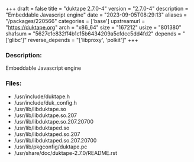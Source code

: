 +++
draft = false
title = "duktape 2.7.0-4"
version = "2.7.0-4"
description = "Embeddable Javascript engine"
date = "2023-09-05T08:29:13"
aliases = "/packages/220566"
categories = ['base']
upstreamurl = "https://duktape.org"
arch = "x86_64"
size = "167212"
usize = "801380"
sha1sum = "5627c1e832ff4b1c15b6434209a5cfdcc5dd4fd2"
depends = "['glibc']"
reverse_depends = "['libproxy', 'polkit']"
+++
### Description: 
Embeddable Javascript engine

### Files: 
* /usr/include/duktape.h
* /usr/include/duk_config.h
* /usr/lib/libduktape.so
* /usr/lib/libduktape.so.207
* /usr/lib/libduktape.so.207.20700
* /usr/lib/libduktaped.so
* /usr/lib/libduktaped.so.207
* /usr/lib/libduktaped.so.207.20700
* /usr/lib/pkgconfig/duktape.pc
* /usr/share/doc/duktape-2.7.0/README.rst
